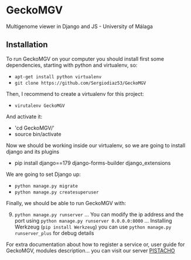# GeckoMGV
Multigenome viewer in Django and JS - University of Málaga

## Installation

To run GeckoMGV on your computer you should install first some dependencies, starting with python and virtualenv, so:

* `apt-get install python virtualenv`
* `git clone https://github.com/Sergiodiaz53/GeckoMGV`

Then, I recommend to create a virtualenv for this project:

* `virutalenv GeckoMGV `

And activate it:

* 'cd GeckoMGV/'
* source bin/activate

Now we should be working inside our virtualenv, so we are going to install django and its plugins

* pip install django==179 django-forms-builder django_extensions

We are going to set Django up:

* `python manage.py migrate`
* `python manage.py createsuperuser`

Finally, we should be able to run GeckoMGV with:

9. `python manage.py runserver`
... You can modify the ip address and the port using `python manage.py runserver 0.0.0.0:8000`
... Installing Werkzeug (`pip install Werkzeug`) you can use `python manage.py runserver_plus` for debug details

For extra documentation about how to register a service or, user guide for GeckoMGV, modules description... you can visit our server [PISTACHO](https://pistacho.ac.uma.es)

